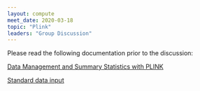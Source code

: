 ```yaml
---
layout: compute
meet_date: 2020-03-18
topic: "Plink"
leaders: "Group Discussion"
---
```


Please read the following documentation prior to the discussion:

[Data Management and Summary Statistics with PLINK](https://link.springer.com/protocol/10.1007/978-1-0716-0199-0_3)

[Standard data input](https://www.cog-genomics.org/plink/2.0/input#pgen)
